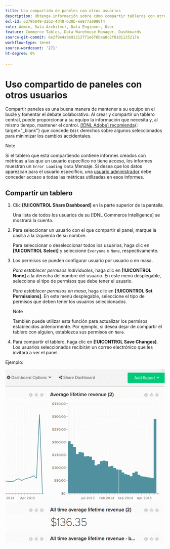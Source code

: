 ```yaml
---
title: Uso compartido de paneles con otros usuarios
description: Obtenga información sobre cómo compartir tableros con otros usuarios.
exl-id: 6279b049-d1b2-4d40-b30b-ee8772e990f4
role: Admin, Data Architect, Data Engineer, User
feature: Commerce Tables, Data Warehouse Manager, Dashboards
source-git-commit: 6e2f9e4a9e91212771e6f6baa8c2f8101125217a
workflow-type: tm+mt
source-wordcount: '271'
ht-degree: 0%

---
```


# Uso compartido de paneles con otros usuarios

Compartir paneles es una buena manera de mantener a su equipo en el bucle y fomentar el debate colaborativo. Al crear y compartir un tablero central, puede proporcionar a su equipo la información que necesita y, al mismo tiempo, mantener el control. [[!DNL Adobe] recomienda](../../best-practices/share-dashboard-best-practice.md){: target=&quot;_blank&quot;} que concede `Edit` derechos sobre algunos seleccionados para minimizar los cambios accidentales.

>[!NOTE]
>
>Si el tablero que está compartiendo contiene informes creados con métricas a las que un usuario específico no tiene acceso, los informes muestran un `Error Loading Data` Mensaje. Si desea que los datos aparezcan para el usuario específico, una [usuario administrador](../../administrator/user-management/user-management.md) debe conceder acceso a todas las métricas utilizadas en esos informes.

## Compartir un tablero

1. Clic **[!UICONTROL Share Dashboard]** en la parte superior de la pantalla.

   Una lista de todos los usuarios de su [!DNL Commerce Intelligence] se mostrará la cuenta.

1. Para seleccionar un usuario con el que compartir el panel, marque la casilla a la izquierda de su nombre.

   Para seleccionar o deseleccionar todos los usuarios, haga clic en **[!UICONTROL Select]** y seleccione `Everyone` o `None`, respectivamente.

1. Los permisos se pueden configurar usuario por usuario o en masa.

   *Para establecer permisos individuales*, haga clic en **[!UICONTROL None]** a la derecha del nombre del usuario. En este menú desplegable, seleccione el tipo de permisos que debe tener el usuario.

   *Para establecer permisos en masa*, haga clic en **[!UICONTROL Set Permissions]**. En este menú desplegable, seleccione el tipo de permisos que deben tener los usuarios seleccionados.

   >[!NOTE]
   >
   >También puede utilizar esta función para actualizar los permisos establecidos anteriormente. Por ejemplo, si desea dejar de compartir el tablero con alguien, establezca sus permisos en `None`.

1. Para compartir el tablero, haga clic en **[!UICONTROL Save Changes]**. Los usuarios seleccionados recibirán un correo electrónico que les invitará a ver el panel.

Ejemplo:

![compartir tablero](../../assets/Share_Dashboards.gif)
